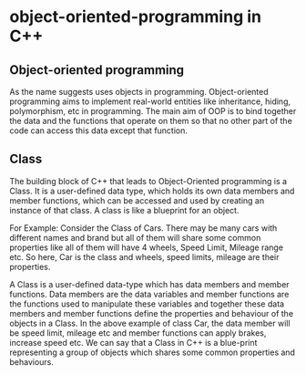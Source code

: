 # object-oriented-programming in C++

## Object-oriented programming 
As the name suggests uses objects in programming. Object-oriented programming aims to implement real-world entities like inheritance, hiding, polymorphism, etc in programming. The main aim of OOP is to bind together the data and the functions that operate on them so that no other part of the code can access this data except that function.


## Class
The building block of C++ that leads to Object-Oriented programming is a Class. It is a user-defined data type, which holds its own data members and member functions, which can be accessed and used by creating an instance of that class. A class is like a blueprint for an object.

For Example: Consider the Class of Cars. There may be many cars with different names and brand but all of them will share some common properties like all of them will have 4 wheels, Speed Limit, Mileage range etc. So here, Car is the class and wheels, speed limits, mileage are their properties.

A Class is a user-defined data-type which has data members and member functions.
Data members are the data variables and member functions are the functions used to manipulate these variables and together these data members and member functions define the properties and behaviour of the objects in a Class.
In the above example of class Car, the data member will be speed limit, mileage etc and member functions can apply brakes, increase speed etc.
We can say that a Class in C++ is a blue-print representing a group of objects which shares some common properties and behaviours.
